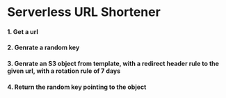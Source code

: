 # Serverless URL Shortener

#### 1. Get a url
#### 2. Genrate a random key
#### 3. Genrate an S3 object from template, with a redirect header rule to the given url, with a rotation rule of 7 days
#### 4. Return the random key pointing to the object



